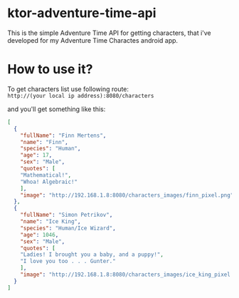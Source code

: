 # ktor-adventure-time-api
This is the simple Adventure Time API for getting characters, that i've developed for my Adventure Time Charactes android app.

# How to use it?
To get characters list use following route:  
`http://(your local ip address):8080/characters`

and you'll get something like this:  
```json
[
  {
    "fullName": "Finn Mertens",
    "name": "Finn",
    "species": "Human",
    "age": 17,
    "sex": "Male",
    "quotes": [
    "Mathematical!",
    "Whoa! Algebraic!"
    ],
    "image": "http://192.168.1.8:8080/characters_images/finn_pixel.png"
  },
  {
    "fullName": "Simon Petrikov",
    "name": "Ice King",
    "species": "Human/Ice Wizard",
    "age": 1046,
    "sex": "Male",
    "quotes": [
    "Ladies! I brought you a baby, and a puppy!",
    "I love you too . . . Gunter."
    ],
    "image": "http://192.168.1.8:8080/characters_images/ice_king_pixel.png"
  }
]
```
